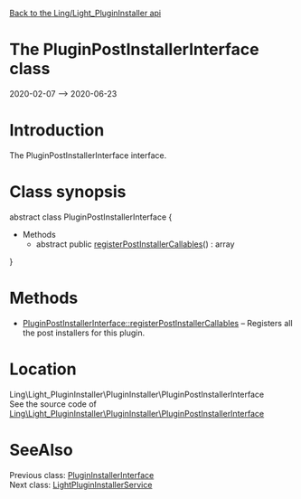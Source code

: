 [Back to the Ling/Light_PluginInstaller api](https://github.com/lingtalfi/Light_PluginInstaller/blob/master/doc/api/Ling/Light_PluginInstaller.md)



The PluginPostInstallerInterface class
================
2020-02-07 --> 2020-06-23






Introduction
============

The PluginPostInstallerInterface interface.



Class synopsis
==============


abstract class <span class="pl-k">PluginPostInstallerInterface</span>  {

- Methods
    - abstract public [registerPostInstallerCallables](https://github.com/lingtalfi/Light_PluginInstaller/blob/master/doc/api/Ling/Light_PluginInstaller/PluginInstaller/PluginPostInstallerInterface/registerPostInstallerCallables.md)() : array

}






Methods
==============

- [PluginPostInstallerInterface::registerPostInstallerCallables](https://github.com/lingtalfi/Light_PluginInstaller/blob/master/doc/api/Ling/Light_PluginInstaller/PluginInstaller/PluginPostInstallerInterface/registerPostInstallerCallables.md) &ndash; Registers all the post installers for this plugin.





Location
=============
Ling\Light_PluginInstaller\PluginInstaller\PluginPostInstallerInterface<br>
See the source code of [Ling\Light_PluginInstaller\PluginInstaller\PluginPostInstallerInterface](https://github.com/lingtalfi/Light_PluginInstaller/blob/master/PluginInstaller/PluginPostInstallerInterface.php)



SeeAlso
==============
Previous class: [PluginInstallerInterface](https://github.com/lingtalfi/Light_PluginInstaller/blob/master/doc/api/Ling/Light_PluginInstaller/PluginInstaller/PluginInstallerInterface.md)<br>Next class: [LightPluginInstallerService](https://github.com/lingtalfi/Light_PluginInstaller/blob/master/doc/api/Ling/Light_PluginInstaller/Service/LightPluginInstallerService.md)<br>
